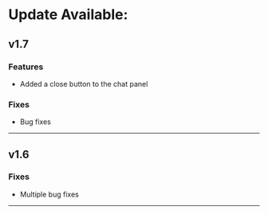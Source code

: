 # Update Available:

## v1.7
### Features
- Added a close button to the chat panel
### Fixes
- Bug fixes
---

## v1.6
### Fixes
- Multiple bug fixes
---
